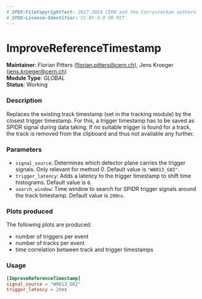 ```yaml
---
# SPDX-FileCopyrightText: 2017-2024 CERN and the Corryvreckan authors
# SPDX-License-Identifier: CC-BY-4.0 OR MIT
---
```

# ImproveReferenceTimestamp
**Maintainer**: Florian Pitters (<florian.pitters@cern.ch>), Jens Kroeger (<jens.kroeger@cern.ch>)  
**Module Type**: *GLOBAL*  
**Status**: Working

### Description
Replaces the existing track timestamp (set in the tracking module) by the closest trigger timestamp. For this, a trigger timestamp has to be saved as SPIDR signal during data taking.
If no suitable trigger is found for a track, the track is removed from the clipboard and thus not available any further.

### Parameters
* `signal_source`: Determines which detector plane carries the trigger signals. Only relevant for method 0. Default value is `"W0013_G02"`.
* `trigger_latency`: Adds a latency to the trigger timestamp to shift time histograms. Default value is `0`.
* `search_window`: Time window to search for SPIDR trigger signals around the track timestamp. Default value is `200ns`.

### Plots produced

The following plots are produced:

* number of triggers per event
* number of tracks per event
* time correlation between track and trigger timestamps

### Usage
```toml
[ImproveReferenceTimestamp]
signal_source = "W0013_G02"
trigger_latency = 20ns
```
